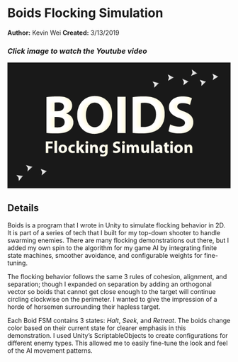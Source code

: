# Boids Flocking Simulation

**Author:** Kevin Wei
**Created:** 3/13/2019

### *Click image to watch the Youtube video*

[![Boids Flocking Simulation](boids-poster.jpg)](https://www.youtube.com/watch?v=0SKBGBOVqho)

## Details
Boids is a program that I wrote in Unity to simulate flocking behavior in 2D. It is part of a series of tech that I built for my top-down shooter to handle swarming enemies. There are many flocking demonstrations out there, but I added my own spin to the algorithm for my game AI by integrating finite state machines, smoother avoidance, and configurable weights for fine-tuning.

The flocking behavior follows the same 3 rules of cohesion, alignment, and separation; though I expanded on separation by adding an orthogonal vector so boids that cannot get close enough to the target will continue circling clockwise on the perimeter. I wanted to give the impression of a horde of horsemen surrounding their hapless target.

Each Boid FSM contains 3 states: *Halt*, *Seek*, and *Retreat*. The boids change color based on their current state for clearer emphasis in this demonstration. I used Unity’s ScriptableObjects to create configurations for different enemy types. This allowed me to easily fine-tune the look and feel of the AI movement patterns.
